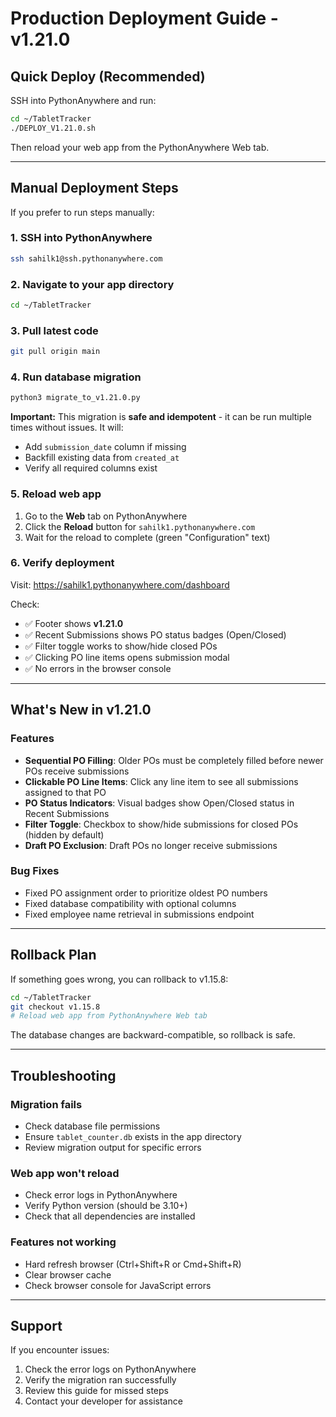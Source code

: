 # Production Deployment Guide - v1.21.0

## Quick Deploy (Recommended)

SSH into PythonAnywhere and run:

```bash
cd ~/TabletTracker
./DEPLOY_V1.21.0.sh
```

Then reload your web app from the PythonAnywhere Web tab.

---

## Manual Deployment Steps

If you prefer to run steps manually:

### 1. SSH into PythonAnywhere

```bash
ssh sahilk1@ssh.pythonanywhere.com
```

### 2. Navigate to your app directory

```bash
cd ~/TabletTracker
```

### 3. Pull latest code

```bash
git pull origin main
```

### 4. Run database migration

```bash
python3 migrate_to_v1.21.0.py
```

**Important:** This migration is **safe and idempotent** - it can be run multiple times without issues. It will:
- Add `submission_date` column if missing
- Backfill existing data from `created_at`
- Verify all required columns exist

### 5. Reload web app

1. Go to the **Web** tab on PythonAnywhere
2. Click the **Reload** button for `sahilk1.pythonanywhere.com`
3. Wait for the reload to complete (green "Configuration" text)

### 6. Verify deployment

Visit: https://sahilk1.pythonanywhere.com/dashboard

Check:
- ✅ Footer shows **v1.21.0**
- ✅ Recent Submissions shows PO status badges (Open/Closed)
- ✅ Filter toggle works to show/hide closed POs
- ✅ Clicking PO line items opens submission modal
- ✅ No errors in the browser console

---

## What's New in v1.21.0

### Features
- **Sequential PO Filling**: Older POs must be completely filled before newer POs receive submissions
- **Clickable PO Line Items**: Click any line item to see all submissions assigned to that PO
- **PO Status Indicators**: Visual badges show Open/Closed status in Recent Submissions
- **Filter Toggle**: Checkbox to show/hide submissions for closed POs (hidden by default)
- **Draft PO Exclusion**: Draft POs no longer receive submissions

### Bug Fixes
- Fixed PO assignment order to prioritize oldest PO numbers
- Fixed database compatibility with optional columns
- Fixed employee name retrieval in submissions endpoint

---

## Rollback Plan

If something goes wrong, you can rollback to v1.15.8:

```bash
cd ~/TabletTracker
git checkout v1.15.8
# Reload web app from PythonAnywhere Web tab
```

The database changes are backward-compatible, so rollback is safe.

---

## Troubleshooting

### Migration fails
- Check database file permissions
- Ensure `tablet_counter.db` exists in the app directory
- Review migration output for specific errors

### Web app won't reload
- Check error logs in PythonAnywhere
- Verify Python version (should be 3.10+)
- Check that all dependencies are installed

### Features not working
- Hard refresh browser (Ctrl+Shift+R or Cmd+Shift+R)
- Clear browser cache
- Check browser console for JavaScript errors

---

## Support

If you encounter issues:
1. Check the error logs on PythonAnywhere
2. Verify the migration ran successfully
3. Review this guide for missed steps
4. Contact your developer for assistance

